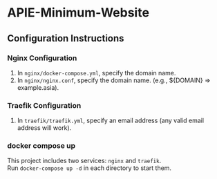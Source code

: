 # APIE-Minimum-Website

## Configuration Instructions

### Nginx Configuration
1. In `nginx/docker-compose.yml`, specify the domain name.
2. In `nginx/nginx.conf`, specify the domain name.
(e.g., ${DOMAIN} => example.asia).

### Traefik Configuration
1. In `traefik/traefik.yml`, specify an email address (any valid email address will work).

### docker compose up
This project includes two services: `nginx` and `traefik`.  
Run `docker-compose up -d` in each directory to start them.
